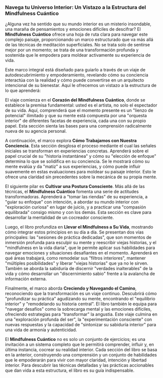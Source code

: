 ### **Navega tu Universo Interior: Un Vistazo a la Estructura del Mindfulness Cuántico**
¿Alguna vez ha sentido que su mundo interior es un misterio insondable, una maraña de pensamientos y emociones difíciles de descifrar? El **Mindfulness Cuántico** ofrece una hoja de ruta clara para navegar este complejo paisaje, proporcionando un marco estructurado que va más allá de las técnicas de meditación superficiales. No se trata solo de sentirse mejor por un momento; se trata de una transformación profunda y sostenida que le empodera para moldear activamente su experiencia de vida.

Este marco integral está diseñado para guiarlo a través de un viaje de autodescubrimiento y empoderamiento, revelando cómo su conciencia interactúa con la realidad y cómo puede convertirse en un arquitecto intencional de su bienestar. Aquí le ofrecemos un vistazo a la estructura de lo que aprenderá:

El viaje comienza en el **Corazón del Mindfulness Cuántico**, donde se establece la premisa fundamental: usted es el artista, no solo el espectador de su vida. Aquí, comprenderá que el momento presente es un "lienzo de potencial" ilimitado y que su mente está compuesta por una "orquesta interior" de diferentes facetas de experiencia, cada una con su propio papel. Esta sección sienta las bases para una comprensión radicalmente nueva de su agencia personal.

A continuación, el marco explora **Cómo Trabajamos con Nuestra Conciencia**. Esta sección desglosa el proceso mediante el cual las señales iniciales se transforman en experiencias concretas. Aprenderá sobre el papel crucial de su "historia instantánea" y cómo su "elección de enfoque" determina lo que se solidifica en su conciencia. Se le mostrará cómo su mente evalúa y da "matiz" a sus experiencias, y cómo puede influir suavemente en estas evaluaciones para moldear su paisaje interior. Esto le ofrece una claridad sin precedentes sobre la mecánica de su propia mente.

El siguiente pilar es **Cultivar una Postura Consciente**. Más allá de las técnicas, el **Mindfulness Cuántico** fomenta una serie de actitudes transformadoras. Aprenderá a "tomar las riendas" de su experiencia, a "guiar su enfoque" con intención, a abordar su mundo interior con "exploración curiosa" en lugar de juicio, y a practicar una "compasión equilibrada" consigo mismo y con los demás. Esta sección es clave para desarrollar la mentalidad de un cocreador consciente.

Luego, el libro profundiza en **Llevar el Mindfulness a Su Vida**, mostrando cómo integrar estos principios en su día a día. Se presentan dos vías principales: las "sesiones de práctica dedicadas", que son momentos de inmersión profunda para esculpir su mente y reescribir viejas historias, y el "mindfulness en la vida diaria", que le permite aplicar sus habilidades para navegar emociones y situaciones desafiantes en el momento. Aprenderá en qué áreas trabajará, como remodelar sus "filtros interiores", mantener "múltiples posibilidades" y liberar "viejas historias" que ya no le sirven. También se aborda la sabiduría de discernir "verdades inalterables" de la vida y cómo desarrollar un "discernimiento sabio" frente a la avalancha de información externa.

Finalmente, el marco aborda **Creciendo y Navegando el Camino**, reconociendo que la transformación es un viaje continuo. Descubrirá cómo "profundizar su práctica" agudizando su mente, encontrando el "equilibrio interior" y "remodelando su historia central". El libro también le equipa para "navegar desafíos" como la sobrecarga mental y las emociones difíciles, ofreciendo estrategias para "transformar" la angustia. Este viaje culmina en una "exploración profunda del ser", la "experimentación consciente" con nuevas respuestas y la capacidad de "sintonizar su sabiduría interior" para una vida de armonía y autenticidad.

El **Mindfulness Cuántico** no es solo un conjunto de ejercicios; es una invitación a un sistema completo que le permitirá comprender, influir y, en última instancia, cocrear su realidad interior. Cada sección del libro se basa en la anterior, construyendo una comprensión y un conjunto de habilidades que le empoderarán para vivir con mayor claridad, intención y libertad interior. Para descubrir las técnicas detalladas y las prácticas accionables que dan vida a esta estructura, el libro es su guía indispensable.